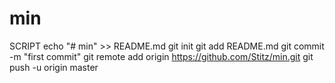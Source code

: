 # min
SCRIPT
echo "# min" >> README.md
git init
git add README.md
git commit -m "first commit"
git remote add origin https://github.com/Stitz/min.git
git push -u origin master
